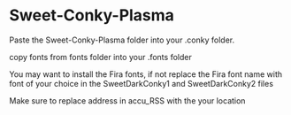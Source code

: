 # Sweet-Conky-Plasma
Paste the Sweet-Conky-Plasma folder into your .conky folder.

copy fonts from fonts folder into your .fonts folder

You may want to install the Fira fonts, if not replace the Fira font name with font of your choice in the SweetDarkConky1 and SweetDarkConky2 files

Make sure to replace address in accu_RSS with the your location

